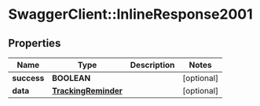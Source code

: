 # SwaggerClient::InlineResponse2001

## Properties
Name | Type | Description | Notes
------------ | ------------- | ------------- | -------------
**success** | **BOOLEAN** |  | [optional] 
**data** | [**TrackingReminder**](TrackingReminder.md) |  | [optional] 


